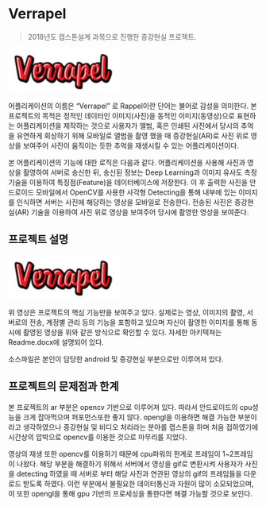 ﻿# Verrapel
> 2018년도 캡스톤설계 과목으로 진행한 증강현실 프로젝트.

![](./verrapel.png)


어플리케이션의 이름은 “Verrapel” 로 Rappel이란 단어는 불어로 감성을 의미한다. 본 프로젝트의 목적은 정적인 데이터인 이미지(사진)을 동적인 이미지(동영상)으로 표현하는 어플리케이션을 제작하는 것으로 사용자가 앨범, 혹은 인쇄된 사진에서 당시의 추억을 유연하게 회상하기 위해 모바일로 앨범을 촬영 했을 때 증강현실(AR)로 사진 위로 영상을 보여주어 사진이 움직이는 듯한 추억을 재생시킬 수 있는 어플리케이션이다.

본 어플리케이션의 기능에 대한 로직은 다음과 같다. 어플리케이션을 사용해 사진과 영상을 촬영하여 서버로 송신한 뒤, 송신된 정보는 Deep Learning과 이미지 유사도 측정 기술을 이용하여 특징점(Feature)을 데이터베이스에 저장한다. 이 후 출력한 사진을 안드로이드 모바일에서 OpenCV를 사용한 사각형 Detecting을 통해 내부에 있는 이미지를 인식하면 서버는 사진에 해당하는 영상을 모바일로 전송한다. 전송된 사진은 증강현실(AR) 기술을 이용하여 사진 위로 영상을 보여주어 당시에 촬영한 영상을 보여준다.


## 프로젝트 설명

[![](./verrapel.png)](https://youtu.be/9aGkzb56GXY)

위 영상은 프로젝트의 핵심 기능만을 보여주고 있다.
실제로는 영상, 이미지의 촬영, 서버로의 전송, 계정별 관리 등의 기능을 포함하고 있으며 자신이 촬영한 이미지를 통해 동시에 촬영된 영상을 위와 같은 방식으로 확인할 수 있다.
자세한 아키텍쳐는 Readme.docx에 설명되어 있다.

소스파일은 본인이 담당한 android 및 증강현실 부분으로만 이루어져 있다.

## 프로젝트의 문제점과 한계

본 프로젝트의 ar 부분은 opencv 기반으로 이루어져 있다.
따라서 안드로이드의 cpu성능을 크게 잡아먹으며 퍼포먼스또한 좋지 않다.
opengl을 이용하면 해결 가능한 부분이라고 생각하였으나 증강현실 및 비디오 처리라는 분야를 캡스톤을 하며 처음 접하였기에 시간상의 압박으로 opencv를 이용한 것으로 마무리를 지었다.

영상의 재생 또한 opencv를 이용하기 때문에 cpu파워의 한계로 프레임이 1~2프레임이 나왔다.
해당 부분을 해결하기 위해서 서버에서 영상을 gif로 변환시켜 사용자가 사진을 detecting 하였을 때 서버로 부터 해당 사진과 연관된 영상의 gif의 프레임들을 다운로드 받도록 하였다.
이런 부분에서 불필요한 데이터통신과 자원이 많이 소모되었으며, 이 또한 opengl을 통해 gpu 기반의 프로세싱을 통한다면 해결 가능할 것으로 보인다.
